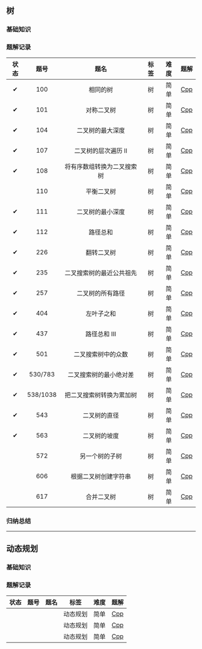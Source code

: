 ## 树

### 基础知识

### 题解记录

| 状态 | 题号 | 题名 | 标签 | 难度 | 题解 |
|:---:|:---:|:---:|:---:|:---:|:---:|
| ✔ | 100 | 相同的树| 树 | 简单 | [Cpp](./leetcode/editor/cn/same-tree.cpp) |
| ✔ | 101 | 对称二叉树| 树 | 简单 | [Cpp](./leetcode/editor/cn/symmetric-tree.cpp) |
| ✔ | 104 | 二叉树的最大深度 | 树 | 简单 | [Cpp](./leetcode/editor/cn/maximum-depth-of-binary-tree.cpp) |
| ✔ | 107 | 二叉树的层次遍历 II | 树 | 简单 | [Cpp](./leetcode/editor/cn/binary-tree-level-order-traversal-ii.cpp) |
| ✔ | 108 | 将有序数组转换为二叉搜索树 | 树 | 简单 | [Cpp](./leetcode/editor/cn/convert-sorted-array-to-binary-search-tree.cpp) |
|  | 110 | 平衡二叉树 | 树 | 简单 | [Cpp]() |
| ✔ | 111 | 二叉树的最小深度 | 树 | 简单 | [Cpp](./leetcode/editor/cn/minimum-depth-of-binary-tree.cpp) |
| ✔ | 112 | 路径总和 | 树 | 简单 | [Cpp](./leetcode/editor/cn/path-sum.cpp) |
| ✔ | 226 | 翻转二叉树 | 树 | 简单 | [Cpp](./leetcode/editor/cn/invert-binary-tree.cpp) |
| ✔ | 235 | 二叉搜索树的最近公共祖先 | 树 | 简单 | [Cpp](./leetcode/editor/cn/lowest-common-ancestor-of-a-binary-search-tree.cpp) |
| ✔ | 257 | 二叉树的所有路径 | 树 | 简单 | [Cpp](./leetcode/editor/cn/binary-tree-paths.cpp) |
| ✔ | 404 | 左叶子之和 | 树 | 简单 | [Cpp](./leetcode/editor/cn/sum-of-left-leaves.cpp) |
| ✔ | 437 | 路径总和 III | 树 | 简单 | [Cpp](./leetcode/editor/cn/path-sum-iii.cpp) |
| ✔ | 501 | 二叉搜索树中的众数 | 树 | 简单 | [Cpp](./leetcode/editor/cn/find-mode-in-binary-search-tree.cpp) |
| ✔ | 530/783 | 二叉搜索树的最小绝对差 | 树 | 简单 | [Cpp](leetcode/editor/cn/minimum-absolute-difference-in-bst.cpp) |
| ✔ | 538/1038 | 把二叉搜索树转换为累加树 | 树 | 简单 | [Cpp](./leetcode/editor/cn/convert-bst-to-greater-tree.cpp) |
| ✔ | 543 | 二叉树的直径 | 树 | 简单 | [Cpp](./leetcode/editor/cn/diameter-of-binary-tree.cpp) |
| ✔ | 563 | 二叉树的坡度 | 树 | 简单 | [Cpp](./leetcode/editor/cn/binary-tree-tilt.cpp) |
|  | 572 | 另一个树的子树 | 树 | 简单 | [Cpp](./leetcode/editor/cn/subtree-of-another-tree.cpp) |
|  | 606 | 根据二叉树创建字符串 | 树 | 简单 | [Cpp](./leetcode/editor/cn/construct-string-from-binary-tree.cpp) |
|  | 617 | 合并二叉树 | 树 | 简单 | [Cpp](./leetcode/editor/cn/merge-two-binary-trees.cpp) |

### 归纳总结

---

## 动态规划

### 基础知识

### 题解记录
| 状态 | 题号 | 题名 | 标签 | 难度 | 题解 |
|:---:|:---:|:---:|:---:|:---:|:---:|
|  |  |  | 动态规划 | 简单 | [Cpp]() |
|  |  |  | 动态规划 | 简单 | [Cpp]() |
|  |  |  | 动态规划 | 简单 | [Cpp]() |




